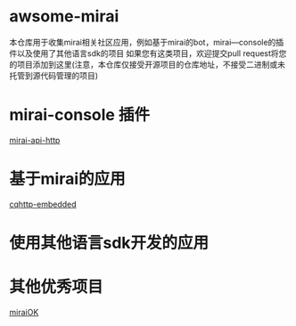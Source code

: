 # awsome-mirai
本仓库用于收集mirai相关社区应用，例如基于mirai的bot，mirai—console的插件以及使用了其他语言sdk的项目
如果您有这类项目，欢迎提交pull request将您的项目添加到这里(注意，本仓库仅接受开源项目的仓库地址，不接受二进制或未托管到源代码管理的项目)

# mirai-console 插件
[mirai-api-http](https://github.com/project-mirai/mirai-api-http)
# 基于mirai的应用
[cqhttp-embedded](https://github.com/yyuueexxiinngg/cqhttp-mirai/tree/embedded)
# 使用其他语言sdk开发的应用

# 其他优秀项目
[miraiOK](https://github.com/LXY1226/MiraiOK)
